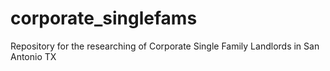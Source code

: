 # corporate_singlefams
Repository for the researching of Corporate Single Family Landlords in San Antonio TX
